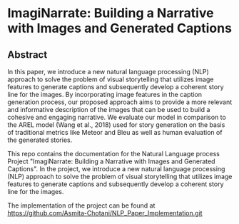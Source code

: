 # ImagiNarrate: Building a Narrative with Images and Generated Captions

## Abstract

In this paper, we introduce a new natural language processing (NLP) approach to solve the
problem of visual storytelling that utilizes image features to generate captions and subsequently
develop a coherent story line for the images. By incorporating image features in
the caption generation process, our proposed approach aims to provide a more relevant and
informative description of the images that can be used to build a cohesive and engaging narrative.
We evaluate our model in comparison to the AREL model (Wang et al., 2018) used
for story generation on the basis of traditional metrics like Meteor and Bleu as well as human
evaluation of the generated stories.

This repo contains the documentation for the Natural Language process Project "ImagiNarrate: Building a Narrative with Images and Generated Captions".
In the project, we introduce a new natural language processing (NLP) approach to solve the problem of visual storytelling that utilizes image features to generate captions and subsequently develop a coherent story line for the images.

The implementation of the project can be found at https://github.com/Asmita-Chotani/NLP_Paper_Implementation.git
